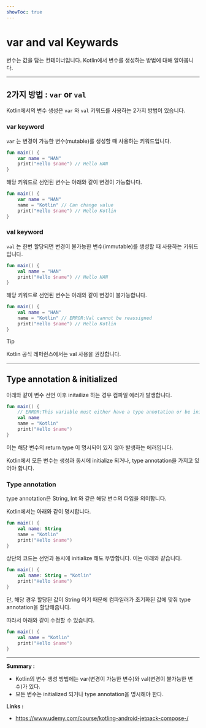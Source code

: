 ```yaml
---
showToc: true
---
```


# var and val Keywards
변수는 값을 담는 컨테이너입니다. Kotlin에서 변수를 생성하는 방법에 대해 알아봅니다.

----

## 2가지 방법 : `var` or  `val`
Kotlin에서의 변수 생성은 `var` 와 `val` 키워드를 사용하는 2가지 방법이 있습니다.

### var keyword
`var` 는 변경이 가능한 변수(mutable)를 생성할 때 사용하는 키워드입니다.

```kotlin
fun main() {  
    var name = "HAN"  
    print("Hello $name") // Hello HAN  
}
```

해당 키워드로 선언된 변수는 아래와 같이 변경이 가능합니다.

```kotlin
fun main() {  
    var name = "HAN"  
    name = "Kotlin" // Can change value  
    print("Hello $name") // Hello Kotlin  
}
```


### val keyword
`val` 는 한번 할당되면 변경이 불가능한 변수(immutable)를 생성할 때 사용하는 키워드입니다.

```kotlin
fun main() {  
    val name = "HAN"  
    print("Hello $name") // Hello HAN  
}
```

해당 키워드로 선언된 변수는 아래와 같이 변경이 불가능합니다.

```kotlin
fun main() {  
    val name = "HAN"  
    name = "Kotlin" // ERROR:Val cannot be reassigned  
    print("Hello $name") // Hello Kotlin  
}
```


> [!Tip]
> Kotlin 공식 레퍼런스에서는 val 사용을 권장합니다.

----

## Type annotation & initialized
아래와 같이 변수 선언 이후 initailize 하는 경우 컴파일 에러가 발생합니다.

```Kotlin
fun main() {  
    // ERROR:This variable must either have a type annotation or be initialized  
    val name  
    name = "Kotlin"   
	print("Hello $name")  
}
```

이는 해당 변수의 return type 이 명시되어 있지 않아 발생하는 에러입니다.

Kotlin에서 모든 변수는 생성과 동시에 initialize 되거나, type annotation을 가지고 있어야 합니다.

### Type annotation
type annotation은 String, Int 와 같은 해당 변수의 타입을 의미합니다.

Kotlin에서는 아래와 같이 명시합니다.

```Kotlin
fun main() {
    val name: String  
    name = "Kotlin"  
	print("Hello $name")  
}
```

상단의 코드는 선언과 동시에 initialize 해도 무방합니다. 이는 아래와 같습니다.

```Kotlin
fun main() {
    val name: String = "Kotlin"
	print("Hello $name")  
}
```

단, 해당 경우 할당된 값이 String 이기 때문에 컴파일러가 초기화된 값에 맞춰 type annotation을 할당해줍니다.

따라서 아래와 같이 수정할 수 있습니다.

```Kotlin
fun main() {
    val name = "Kotlin"
	print("Hello $name")  
}
```

----
**Summary :**
- Kotlin의 변수 생성 방법에는 var(변경이 가능한 변수)와 val(변경이 불가능한 변수)가 있다.
- 모든 변수는 initialized 되거나 type annotation을 명시해야 한다.

**Links :**
- https://www.udemy.com/course/kotling-android-jetpack-compose-/